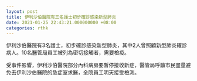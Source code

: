 ```yaml
---
layout: post
title: 伊利沙伯醫院有三名護士初步確診感染新型肺炎
date: 2021-01-25 22:43:21.000000000 +08:00
categories: rthk
---
```


伊利沙伯醫院有3名護士，初步確診感染新型肺炎，其中2人曾照顧新型肺炎確診病人。10名醫管局員工被列為密切接觸者，需要檢疫。

受事件影響，伊利沙伯醫院部分內科病房要暫停接收新症，醫管局呼籲市民盡量避免去伊利沙伯醫院的急症室求醫，全院員工明天接受檢測。
